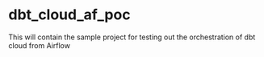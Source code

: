 # dbt_cloud_af_poc
This will contain the sample project for testing out the orchestration of dbt cloud from Airflow
